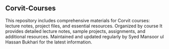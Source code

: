 ## Corvit-Courses
This repository includes comprehensive materials for Corvit courses: lecture notes, project files, and essential resources. Organized by course
It provides detailed lecture notes, sample projects, assignments, and additional resources. Maintained and updated regularly by Syed Mansoor ul Hassan Bukhari for the latest information.
